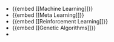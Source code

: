 - {{embed [[Machine Learning]]}}
- {{embed [[Meta Learning]]}}
- {{embed [[Reinforcement Learning]]}}
- {{embed [[Genetic Algorithms]]}}
-